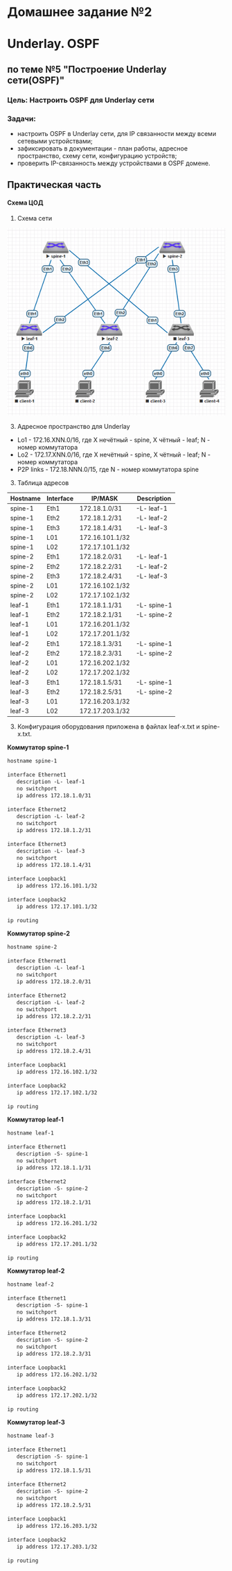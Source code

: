 #  Домашнее задание №2
# Underlay. OSPF
## по теме №5 "Построение Underlay сети(OSPF)"
### Цель: Настроить OSPF для Underlay сети
### Задачи:
+ настроить OSPF в Underlay сети, для IP связанности между всеми сетевыми устройствами;
+ зафиксировать в документации - план работы, адресное пространство, схему сети, конфигурацию устройств;
+ проверить IP-связанность между устройствами в OSPF домене.
## Практическая часть
#### Схема ЦОД
1. Схема сети

![Схема сети](network.PNG)

3. Адресное пространство для Underlay
+ Lo1 - 172.16.XNN.0/16, где X нечётный - spine, X чётный - leaf; N - номер коммутатора 
+ Lo2 - 172.17.XNN.0/16, где X нечётный - spine, X чётный - leaf; N - номер коммутатора
+ P2P links - 172.18.NNN.0/15, где N - номер коммутатора spine
3. Таблица адресов
  
| Hostname | Interface |  	IP/MASK    |	Description |
|----------|-----------|---------------|--------------|
|spine-1   |Eth1     |172.18.1.0/31  |-L- leaf-1    |
|spine-1   |Eth2     |172.18.1.2/31  |-L- leaf-2    |
|spine-1   |Eth3     |172.18.1.4/31  |-L- leaf-3    |
|spine-1   |L01        |172.16.101.1/32  |              |
|spine-1   |L02        |172.17.101.1/32|              |
|spine-2   |Eth1     |172.18.2.0/31  |-L- leaf-1    |
|spine-2   |Eth2     |172.18.2.2/31  |-L- leaf-2    |
|spine-2   |Eth3     |172.18.2.4/31  |-L- leaf-3    |
|spine-2   |L01        |172.16.102.1/32  |              |
|spine-2   |L02        |172.17.102.1/32|              |
|leaf-1    |Eth1     |172.18.1.1/31  |-L- spine-1    |
|leaf-1    |Eth2     |172.18.2.1/31  |-L- spine-2    |
|leaf-1    |L01        |172.16.201.1/32 |              |
|leaf-1    |L02        |172.17.201.1/32|              |
|leaf-2    |Eth1     |172.18.1.3/31  |-L- spine-1    |
|leaf-2    |Eth2     |172.18.2.3/31  |-L- spine-2    |
|leaf-2    |L01        |172.16.202.1/32 |              |
|leaf-2    |L02        |172.17.202.1/32|              |
|leaf-3    |Eth1     |172.18.1.5/31  |-L- spine-1    |
|leaf-3    |Eth2     |172.18.2.5/31  |-L- spine-2    |
|leaf-3    |L01        |172.16.203.1/32 |              |
|leaf-3    |L02        |172.17.203.1/32|              |

3. Конфигурация оборудования приложена в файлах leaf-x.txt и spine-x.txt.

**Коммутатор spine-1**

```
hostname spine-1

interface Ethernet1
   description -L- leaf-1
   no switchport
   ip address 172.18.1.0/31

interface Ethernet2
   description -L- leaf-2
   no switchport
   ip address 172.18.1.2/31

interface Ethernet3
   description -L- leaf-3
   no switchport
   ip address 172.18.1.4/31

interface Loopback1
   ip address 172.16.101.1/32

interface Loopback2
   ip address 172.17.101.1/32

ip routing
```

**Коммутатор spine-2**

```
hostname spine-2

interface Ethernet1
   description -L- leaf-1
   no switchport
   ip address 172.18.2.0/31

interface Ethernet2
   description -L- leaf-2
   no switchport
   ip address 172.18.2.2/31

interface Ethernet3
   description -L- leaf-3
   no switchport
   ip address 172.18.2.4/31

interface Loopback1
   ip address 172.16.102.1/32

interface Loopback2
   ip address 172.17.102.1/32

ip routing
```

**Коммутатор leaf-1**

```
hostname leaf-1

interface Ethernet1
   description -S- spine-1
   no switchport
   ip address 172.18.1.1/31

interface Ethernet2
   description -S- spine-2
   no switchport
   ip address 172.18.2.1/31

interface Loopback1
   ip address 172.16.201.1/32

interface Loopback2
   ip address 172.17.201.1/32

ip routing
```

**Коммутатор leaf-2**

```
hostname leaf-2

interface Ethernet1
   description -S- spine-1
   no switchport
   ip address 172.18.1.3/31

interface Ethernet2
   description -S- spine-2
   no switchport
   ip address 172.18.2.3/31

interface Loopback1
   ip address 172.16.202.1/32

interface Loopback2
   ip address 172.17.202.1/32

ip routing
```

**Коммутатор leaf-3**

```
hostname leaf-3

interface Ethernet1
   description -S- spine-1
   no switchport
   ip address 172.18.1.5/31

interface Ethernet2
   description -S- spine-2
   no switchport
   ip address 172.18.2.5/31

interface Loopback1
   ip address 172.16.203.1/32

interface Loopback2
   ip address 172.17.203.1/32

ip routing
```
